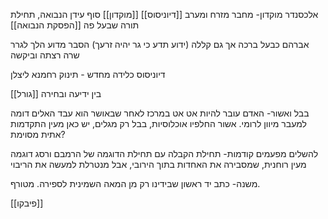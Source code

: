 

אלכסנדר מוקדון- מחבר מזרח ומערב [[דיוניסוס]] [[מוקדון]]
סוף עידן הנבואה, תחילת תורה שבעל פה
[[הפסקת הנבואה]]

אברהם כבעל ברכה אך גם קללה (ידוע תדע כי גר יהיה זרעך)
הסבר מדוע הלך לגרר
שרה רצתה וביקשה


דיוניסוס כלידה מחדש - תינוק רחמנא ליצלן

בין ידיעה ובחירה [[גורל]]

בבל ואשור- האדם עובר להיות אט אט במרכז לאחר שבאושר הוא עבד האלים
דומה למעבר מיוון לרומי.
אשור החלפיו אוכלוסיות, בבל רק מגלים, יש כאן מעין התקדמות אתית מסוימת?


להשלים מפעמים קודמות- תחילת הקבלה עם תחילת הדוגמה של הרמבם ורסג
דוגמה מעין רוחנית, שמסבירה את האחדות בתוך הירובי, אבל מנטרלת למעשה את הריבוי


משנה- כתב יד ראשון שבידינו רק מן המאה השמינית לספירה. מטורף.

[[פיבקו]]



